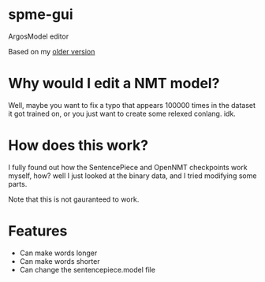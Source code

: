 # spme-gui
ArgosModel editor

Based on my [older version](https://github.com/GoombaProgrammer/spmodeledit)

# Why would I edit a NMT model?
Well, maybe you want to fix a typo that appears 100000 times in the dataset it got trained on, or you just want to create some relexed conlang. idk.

# How does this work?
I fully found out how the SentencePiece and OpenNMT checkpoints work myself, how? well I just looked at the binary data, and I tried modifying some parts.

Note that this is not gauranteed to work.

# Features
- Can make words longer
- Can make words shorter
- Can change the sentencepiece.model file
